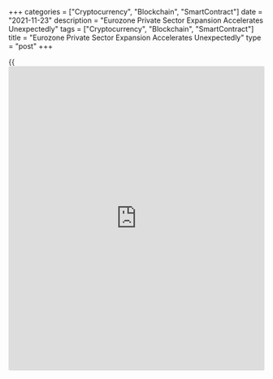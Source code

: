 +++
categories = ["Cryptocurrency", "Blockchain", "SmartContract"]
date = "2021-11-23"
description = "Eurozone Private Sector Expansion Accelerates Unexpectedly"
tags = ["Cryptocurrency", "Blockchain", "SmartContract"]
title = "Eurozone Private Sector Expansion Accelerates Unexpectedly"
type = "post"
+++

{{<iframe id="large-banner" src="https://www.bounty.group/#slide=15.0" width="100%" height="600" scrolling="no" style="border: 0px solid rgb(216, 221, 230); border-radius: 3px;">}}

Eurozone private sector growth improved unexpectedly in November after
slipping to a six-month low in October, flash survey data from IHS
Markit showed on Tuesday.

The composite output index rose to 55.8 in November from 54.2 in
October. The reading was expected to fall to 53.2.

The stronger expansion in the private sector is unlikely to prevent the
Eurozone from suffering slower growth in the fourth quarter, especially
as rising virus cases look set to cause renewed disruptions to the
[economy][1] in December, Chris Williamson, chief [business][2]
economist at IHS Markit said.

By sector, services outperformed manufacturing for a third straight
month, recording the strongest growth of activity for three months in
November.

The services Purchasing Managers' Index improved to 56.6 from 54.6 in
the prior month. The expected score was 53.5.

At the same time, the manufacturing PMI rose slightly to 58.6 from 58.3
a month ago. The reading was forecast to fall to 57.3.

Both sectors saw growth improve on the back of slightly stronger inflows
of new business in November.

The upturn was accompanied by a further marked increase in inflationary
pressures as firms' costs and average selling prices charged for goods
and services both rose at record rates.

The rate of job creation rose to the second-highest in over 21 years as
firms sought to meet rising demand.

However, optimism about the outlook sank to a ten-month low on renewed
COVID-19 worries and lingering supply constraints.

By country, growth accelerated in Germany and France, with the latter
recording the stronger expansion for the second month in a row.

Meanwhile, the rest of the region as a whole enjoyed faster growth of
both manufacturing and services than seen in France and Germany.

Germany's private sector grew at a faster pace in November, although the
upturn was only moderate amid subdued manufacturing growth.

The composite output index climbed to 52.8 from 52.0 in the previous
month. The reading was forecast to fall to 51.0.

Output was again weighed on by supply delays in November, with
manufacturers in particular recording a lacklustre rise in factory
production.  
  
The manufacturing PMI dropped to 57.6 from 57.8 a month ago.
Nonetheless, the score stayed above the expected level of 56.9.

On the other hand, the services PMI improved to 53.4 from 52.4 in
October. The score was also above economists' forecast of 51.5.

Elsewhere, France's private sector growth accelerated to a four-month
high in November driven by strong expansion in services, while
manufacturing production registered back-to-back declines.

The composite output index advanced unexpectedly to 56.3 in November
from 54.7 in October. The score was forecast to drop to 53.6.  
  
The services PMI rose to a 46-month high of 58.2 from 56.6 in the
previous month. The expected reading was 56.0.

The manufacturing PMI posted 54.6 in November, up from 53.6 in October.
Economists had forecast the index to fall to 53.0.

For comments and feedback [contact](https://www.playgroundfx.com/contact/): editorial@rtt[news](https://www.letsplayfx.com/blog/forex-news-website/).com

[Economic News][1]

 **What parts of the world are seeing the best (and worst) economic
performances lately? Click[here][3] to check out our [Econ Scorecard][3]
and find out! See up-to-the-moment [ranking](https://www.playgroundfx.com/blog/crypto-exchange-ranking/)s for the best and worst
performers in [GDP][4], [unemployment rate][5], [inflation][6] and much
more.**

   1. www.rtt[news](https://www.letsplayfx.com/blog/forex-news-website/).com/Content/EconomicNews.aspx
   2. www.rtt[news](https://www.letsplayfx.com/blog/forex-news-website/).com/Content/Business.aspx
   3. www.rtt[news](https://www.letsplayfx.com/blog/forex-news-website/).com/economic-scorecard/world-rank/PPI/highest-performance.aspx
   4. www.rtt[news](https://www.letsplayfx.com/blog/forex-news-website/).com/economic-scorecard/world-rank/GDP/highest-performance.aspx
   5. www.rtt[news](https://www.letsplayfx.com/blog/forex-news-website/).com/economic-scorecard/world-rank/unemployment-rate/lowest-performance.aspx
   6. www.rtt[news](https://www.letsplayfx.com/blog/forex-news-website/).com/economic-scorecard/world-rank/CPI/highest-performance.aspx